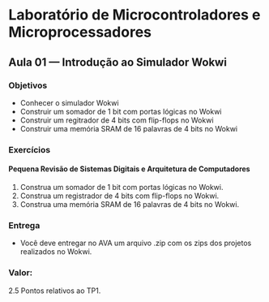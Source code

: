 <link rel="stylesheet" type="text/css" href="style.css"></link>

# Laboratório de Microcontroladores e Microprocessadores
## Aula 01 — Introdução ao Simulador Wokwi

### Objetivos

- Conhecer o simulador Wokwi
- Construir um somador de 1 bit com portas lógicas no Wokwi
- Construir um regitrador de 4 bits com flip-flops no Wokwi
- Construir uma memória SRAM de 16 palavras de 4 bits no Wokwi

### Exercícios

#### Pequena Revisão de Sistemas Digitais e Arquitetura de Computadores

1. Construa um somador de 1 bit com portas lógicas no Wokwi.
2. Construa um registrador de 4 bits com flip-flops no Wokwi.
3. Construa uma memória SRAM de 16 palavras de 4 bits no Wokwi.

### Entrega

- Você deve entregar no AVA um arquivo .zip com os zips dos projetos realizados no Wokwi.

### Valor:

2.5 Pontos relativos ao TP1.
